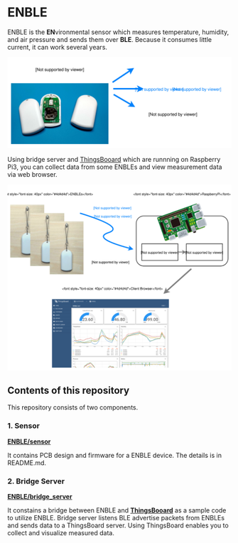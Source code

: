 # ENBLE

ENBLE is the **EN**vironmental sensor which measures temperature, humidity, and air pressure and sends them over **BLE**.
Because it consumes little current, it can work several years.

![](doc/enble_function.svg)

Using bridge server and [ThingsBooard](https://thingsboard.io/) which are runnning on Raspberry Pi3, 
you can collect data from some ENBLEs and view measurement data via web browser.

![](doc/enble_system.svg)


## Contents of this repository

This repository consists of two components.

### 1. Sensor 

[**ENBLE/sensor**](sensor/)

It contains PCB design and firmware for a ENBLE device. 
The details is in README.md.

### 2. Bridge Server

[**ENBLE/bridge_server**](bridge_server/)

It constains a bridge between ENBLE and [**ThingsBooard**](https://thingsboard.io/) as a sample code to utilize ENBLE. 
Bridge server listens BLE advertise packets from ENBLEs and sends data to a ThingsBoard server. 
Using ThingsBoard enables you to collect and visualize measured data. 

